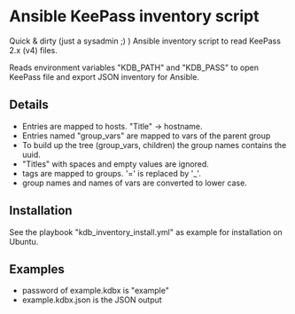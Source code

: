 # Ansible KeePass inventory script
Quick & dirty (just a sysadmin ;) ) Ansible inventory script to read KeePass 2.x (v4) files.

Reads environment variables "KDB_PATH" and "KDB_PASS" to open KeePass file and export JSON inventory for Ansible.

## Details
- Entries are mapped to hosts. "Title" -> hostname.
- Entries named "group_vars" are mapped to vars of the parent group
- To build up the tree (group_vars, children) the group names contains the uuid.
- "Titles" with spaces and empty values are ignored.
- tags are mapped to groups. '=' is replaced by '_'.
- group names and names of vars are converted to lower case.
 
## Installation
See the playbook "kdb_inventory_install.yml" as example for installation on Ubuntu.

## Examples
- password of example.kdbx is "example"
- example.kdbx.json is the JSON output

